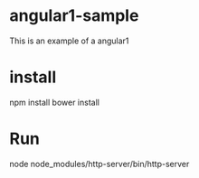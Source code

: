 # angular1-sample
This is an example of a angular1

# install
npm install
bower install

# Run
node node_modules/http-server/bin/http-server
